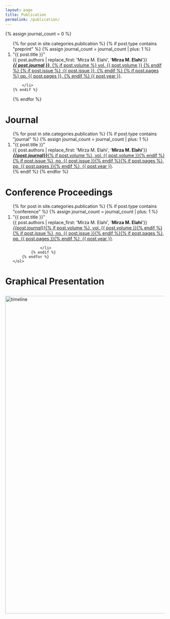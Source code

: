 ```yaml
---
layout: page
title: Publication
permalink: /publication/
---
```

{% assign journal_count = 0 %}
<!-- <h1>Preprint</h1> -->
<div >
<ol class="number-listing">
{% for post in site.categories.publication %}
    {% if post.type contains "preprint" %}
        {% assign journal_count = journal_count | plus: 1 %}
        <li>
        "{{ post.title }}"
        <br>{{ post.authors | replace_first: 'Mirza M. Elahi', '<b>Mirza M. Elahi</b>'}}
        <br>
            <a href="{{ post.fulltext }}">
            <b><i>{{ post.journal }}</i></b>,
            {% if post.volume %}
            vol. {{ post.volume }}
            {% endif %}
            {% if post.issue %}
            :{{ post.issue }},
            {% endif %}
            {% if post.pages %}
            pp. {{ post.pages }},
            {% endif %}
            {{ post.year }}</a>.
            

        </li>
    {% endif %}
{% endfor %}
</ol>
</div>


<h1>Journal</h1>
<div >
<ol class="number-listing">
{% for post in site.categories.publication %}
    {% if post.type contains "journal" %}
        {% assign journal_count = journal_count | plus: 1 %}
        <li>
        "{{ post.title }}"
        <br>{{ post.authors | replace_first: 'Mirza M. Elahi', '<b>Mirza M. Elahi</b>'}}
        <br>
            <a href="{{ post.fulltext }}"><b><i>{{post.journal}}</i></b>{% if post.volume %}, vol. {{ post.volume }}{% endif %}{% if post.issue %}, no. {{ post.issue }}{% endif %}{% if post.pages %}, pp. {{ post.pages }}{% endif %}, {{ post.year }}</a>.
            </br>
        </li>
    {% endif %}
{% endfor %}
</ol>
</div>
<h1>Conference Proceedings</h1>

<div>
    <ol class="number-listing">
        {% for post in site.categories.publication %}
            {% if post.type contains "conference" %}
                {% assign journal_count = journal_count | plus: 1 %}
                <li>
                    "{{ post.title }}"
                    <br>{{ post.authors | replace_first: 'Mirza M. Elahi', '<b>Mirza M. Elahi</b>'}}
                    <br>
                        <a href="{{ post.fulltext }}"><i>{{post.journal}}</i>{% if post.volume %}, vol. {{ post.volume }}{% endif %}{% if post.issue %}, no. {{ post.issue }}{% endif %}{% if post.pages %}, pp. {{ post.pages }}{% endif %}, {{ post.year }}</a>.
                    
                </li>
            {% endif %}
        {% endfor %}
    </ol>
</div>

<h1>Graphical Presentation </h1>
<div>
<img class="Picture" src="{{ site.baseurl }}/images/scholarPlot.png" alt="timeline" width="1000" style="padding: 10px 0 0 0;">
</div>
